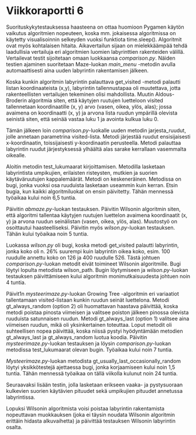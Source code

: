 # Viikkoraportti 6
Suorituskykytestauksessa haasteena on ottaa huomioon Pygamen käytön vaikutus algoritmien nopeuteen, koska mm. jokaisessa algoritmissa on käytetty visualisoinnin selkeyden vuoksi funktiota time.sleep(). Algoritmit ovat myös kohtalaisen hitaita. Aikavertailun sijaan on mielekkäämpää tehdä laadullisia vertailuja eri algoritmien luomien labyrinttien rakenteiden välillä. Vertailevat testit sijoitetaan omaan luokkaansa _comparison.py_. Näiden testien ajaminen suoritetaan Maze-luokan _main_menu_ -metodin avulla automaattisesti aina uuden labyrintin rakentamisen jälkeen.

Koska kunkin algoritmin labyrintin palauttava get_visited -metodi palautti listan koordinaateista (x,y), labyrintin tallennustapaa oli muutettava, jotta rakenteellisten vertailujen tekeminen olisi mahdollista. Muutin Aldous-Broderin algoritmia siten, että käytyjen ruutujen luetteloon visited tallennetaan koordinaatille (x, y) arvo (vasen, oikea, ylös, alas); jossa avaimena on koordinaatti (x, y) ja arvona lista ruudun ympärillä olevista seinistä siten, että seinää vastaa luku 1 ja avointa kulkua luku 0.

Tämän jälkeen loin _comparison.py_-luokalle uuden metodin jarjesta_ruudut, jolle annetaan parametrina visited-lista. Metodi järjestää ruudut ensisijaisesti x-koordinaatin, toissijaisesti y-koordinaatin perusteella. Metodi palauttaa labyrintin ruudut järjestyksessä ylhäältä alas sarake kerrallaan vasemmalta oikealle.

Aloitin metodin test_lukumaarat kirjoittamisen. Metodilla lasketaan labyrintista umpikujien, erilaisten risteysten, mutkien ja suorien käytäväruutujen kappalemäärät. Metodi on keskeneräinen. Metodissa on bugi, jonka vuoksi osa ruuduista lasketaan useammin kuin kerran. Etsin bugia, kun kaikki algoritmiluokat on ensin päivitetty. Tähän mennessä työaikaa kului noin 6,5 tuntia. 

Päivitin _abmaze.py_-luokan testauksen. Päivitin Wilsonin algoritmin siten, että algoritmi tallentaa käytyjen ruutujen luettelon avaimena koordinaatit (x, y) ja arvona ruudun seinälistan (vasen, oikea, ylös, alas). Muutostyö on osoittautui haasteelliseksi. Päivitin myös _wilson.py_-luokan testauksen. Tähän kului työaikaa noin 5 tuntia.

Luokassa _wilson.py_ oli bugi, koska metodi get_visited palautti labyrintin, jonka koko oli n. 26% suurempi kuin labyrintin oikea koko, esim. 100 ruudulle annettu koko on 126 ja 400 ruudulle 526. Tästä johtuen _comparison.py_-luokan metodit eivät toimineet Wilsonin algoritmille. Bugi löytyi lopulta metodista wilson_path. Bugin löytymiseen ja _wilson.py_-luokan testauksen päivittämiseen kului algoritmin monimutkaisuudesta johtuen noin 4 tuntia.

Päivit1n _mysteerimaze.py_-luokan Growing Tree -algoritmin eri variaatiot tallentamaan visited-listaan kunkin ruudun seinät luettelona. Metodi gt_always_random (option 2) oli huomattavan haastava päivittää, koska metodi poistaa pinosta viimeisen ja valitsee poiston jälkeen pinossa olevista ruuduista satunnaisen ruudun. Metodi gt_always_last (option 1) valitsee aina viimeisen ruudun, mikä oli yksinkertainen toteuttaa. Loput metodit oli suhteellisen nopea päivittää, koska niissä pystyi hyödyntämään metodien gt_always_last ja gt_always_random luotua koodia. Päivitin _mysteerimaze.py_-luokan testauksen ja löysin _comparison.py_-luokan metodissa test_lukumaarat olevan bugin. Työaikaa kului noin 7 tuntia. 

_Mysteerimaze.py_-luokan metodista gt_usually_last_occasionally_random löytyi yksikkötestejä ajettaessa bugi, jonka korjaamiseen kului noin 1,5 tuntia. Tähän mennessä työaikaa on tällä viikolla kulunut noin 24 tuntia.

Seuraavaksi lisään testin, jolla lasketaan erikseen vaaka- ja pystysuoraan kulkevien suorien käytävien pituudet sekä umpikujien pituudet annetussa labyrintissa.

Lopuksi Wilsonin algoritmista voisi poistaa labyrintin rakentamista nopeuttavan muokkauksen (joka ei täysin noudata Wilsonin algoritmin erittäin hidasta alkuvaihetta) ja päivittää testauksen Wilsonin labyrintin osalta.